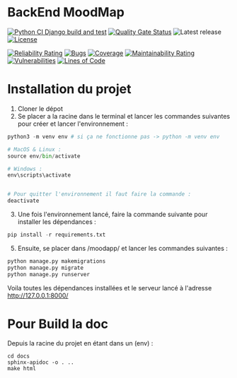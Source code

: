 # BackEnd MoodMap

[![Python CI Django build and test](https://github.com/Neptune-MIAGE/BackEnd-v2/actions/workflows/django.yml/badge.svg?branch=main)](https://github.com/Neptune-MIAGE/BackEnd-v2/actions/workflows/django.yml) [![Quality Gate Status](https://sonarcloud.io/api/project_badges/measure?project=Neptune-MIAGE_BackEnd-v2&metric=alert_status)](https://sonarcloud.io/summary/new_code?id=Neptune-MIAGE_BackEnd-v2)
![Latest release](https://img.shields.io/github/v/release/Neptune-MIAGE/BackEnd-v2) [![License](https://img.shields.io/badge/License-Apache_2.0-blue.svg)](https://opensource.org/licenses/Apache-2.0)



[![Reliability Rating](https://sonarcloud.io/api/project_badges/measure?project=Neptune-MIAGE_BackEnd-v2&metric=reliability_rating)](https://sonarcloud.io/summary/new_code?id=Neptune-MIAGE_BackEnd-v2) [![Bugs](https://sonarcloud.io/api/project_badges/measure?project=Neptune-MIAGE_BackEnd-v2&metric=bugs)](https://sonarcloud.io/summary/new_code?id=Neptune-MIAGE_BackEnd-v2) [![Coverage](https://sonarcloud.io/api/project_badges/measure?project=Neptune-MIAGE_BackEnd-v2&metric=coverage)](https://sonarcloud.io/summary/new_code?id=Neptune-MIAGE_BackEnd-v2) [![Maintainability Rating](https://sonarcloud.io/api/project_badges/measure?project=Neptune-MIAGE_BackEnd-v2&metric=sqale_rating)](https://sonarcloud.io/summary/new_code?id=Neptune-MIAGE_BackEnd-v2) [![Vulnerabilities](https://sonarcloud.io/api/project_badges/measure?project=Neptune-MIAGE_BackEnd-v2&metric=vulnerabilities)](https://sonarcloud.io/summary/new_code?id=Neptune-MIAGE_BackEnd-v2) [![Lines of Code](https://sonarcloud.io/api/project_badges/measure?project=Neptune-MIAGE_BackEnd-v2&metric=ncloc)](https://sonarcloud.io/summary/new_code?id=Neptune-MIAGE_BackEnd-v2)


# Installation du projet

1. Cloner le dépot
2. Se placer a la racine dans le terminal et lancer les commandes suivantes pour créer et lancer l'environnement :
```python
python3 -m venv env # si ça ne fonctionne pas -> python -m venv env

# MacOS & Linux :
source env/bin/activate

# Windows :
env\scripts\activate


# Pour quitter l'environnement il faut faire la commande :
deactivate
```
3. Une fois l'environnement lancé, faire la commande suivante pour installer les dépendances :
```python
pip install -r requirements.txt
```
5. Ensuite, se placer dans /moodapp/ et lancer les commandes suivantes :
```python
python manage.py makemigrations
python manage.py migrate
python manage.py runserver
```

Voila toutes les dépendances installées et le serveur lancé à l'adresse http://127.0.0.1:8000/

# Pour Build la doc

Depuis la racine du projet en étant dans un (env) :
```
cd docs
sphinx-apidoc -o . ..
make html
```
